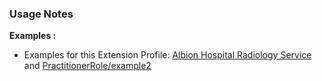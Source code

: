 ### Usage Notes

<b>Examples :</b>
* Examples for this Extension Profile: <a href="HealthcareService-example1.html">Albion Hospital Radiology Service</a> and <a href="PractitionerRole-example2.html">PractitionerRole/example2</a>
